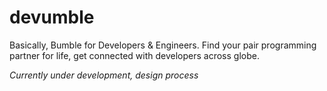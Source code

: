 # devumble

Basically, Bumble for Developers & Engineers. Find your pair programming partner for life, get connected with developers across globe.

*Currently under development, design process*
